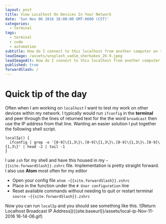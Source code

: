```yaml
---
layout: post
title: View Localhost On Devices In Your Network
date: 'Sun Nov 06 2016 18:00:00 GMT-0600 (CST)'
categories:
  - terminal
tags:
  - terminal
  - code
  - automation
subtitle: How do I connect to this localhost from another computer on the same network?
leadImage: /assets/unsplash_vadim_sherbakov_26-9.jpeg
leadImageAlt: How do I connect to this localhost from another computer on the same network?
published: true
forwardSlash: /
---
```


# Quick tip of the day

Often when I am working on `localhost` I want to test my work on other devices within my network. I typically would run `ifconfig` in the __terminal__ and peer through the lines of returned text for the the word `broadcast` then use the IP address from that line. Wanting an easier solution I put together the following shell script.

```
localIp() {
  ifconfig | grep -o '[0-9]\{1,3\}\.[0-9]\{1,3\}\.[0-9]\{1,3\}\.[0-9]\{1,3\}' | head -2 | tail -1
}
```

I use `zsh` for my shell and have this housed in my `~{{site.forwardSlash}}.zshrc` file. Implementation is pretty straight forward. I also use __Atom__ most often for my editor

- Open your config file `atom ~{{site.forwardSlash}}.zshrc`
- Place in the function under the `# User configuration` line
- Reset available commands without needing to quit or restart terminal `source ~{{site.forwardSlash}}.zshrc`

Now you can run `localIp` and you should see something like this.
![Return Localhost Broadcast IP Address]({{site.baseurl}}/assets/local-ip-Nov-11-2016 16-14-06.gif)

